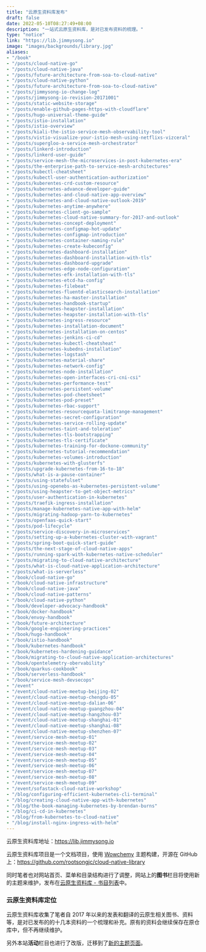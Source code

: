 ```yaml
---
title: "云原生资料库发布"
draft: false
date: 2022-05-10T08:27:49+08:00
description: "一站式云原生资料库，是对已发布资料的梳理。"
type: "notice"
link: "https://lib.jimmysong.io"
image: "images/backgrounds/library.jpg"
aliases:
- "/book"
- "/posts/cloud-native-go"
- "/posts/cloud-native-java"
- "/posts/future-architecture-from-soa-to-cloud-native"
- "/posts/cloud-native-python"
- "/posts/future-architecture-from-soa-to-cloud-native"
- "/posts/jimmysong-io-change-log"
- "/posts/jimmysong-io-revision-20171001"
- "/posts/static-website-storage"
- "/posts/enable-github-pages-https-with-cloudflare"
- "/posts/hugo-universal-theme-guide"
- "/posts/istio-installation"
- "/posts/istio-overview"
- "/posts/kiali-the-istio-service-mesh-observability-tool"
- "/posts/vistio-visualize-your-istio-mesh-using-netflixs-vizceral"
- "/posts/supergloo-a-service-mesh-orchestrator"
- "/posts/linkerd-introduction"
- "/posts/linkerd-user-guide"
- "/posts/service-mesh-the-microservices-in-post-kubernetes-era"
- "/posts/the-enterprise-path-to-service-mesh-architectures"
- "/posts/kubectl-cheatsheet"
- "/posts/kubectl-user-authentication-authorization"
- "/posts/kuberentes-crd-custom-resource"
- "/posts/kubernetes-advance-developer-guide"
- "/posts/kubernetes-and-cloud-native-app-overview"
- "/posts/kubernetes-and-cloud-native-outlook-2019"
- "/posts/kubernetes-anytime-anywhere"
- "/posts/kubernetes-client-go-sample"
- "/posts/kubernetes-cloud-native-summary-for-2017-and-outlook"
- "/posts/kubernetes-concept-deployment"
- "/posts/kubernetes-configmap-hot-update"
- "/posts/kubernetes-configmap-introduction"
- "/posts/kubernetes-container-naming-rule"
- "/posts/kubernetes-create-kubeconfig"
- "/posts/kubernetes-dashboard-installation"
- "/posts/kubernetes-dashboard-installation-with-tls"
- "/posts/kubernetes-dashboard-upgrade"
- "/posts/kubernetes-edge-node-configuration"
- "/posts/kubernetes-efk-installation-with-tls"
- "/posts/kubernetes-etcd-ha-config"
- "/posts/kubernetes-filebeat"
- "/posts/kubernetes-fluentd-elasticsearch-installation"
- "/posts/kubernetes-ha-master-installation"
- "/posts/kubernetes-handbook-startup"
- "/posts/kubernetes-heapster-installation"
- "/posts/kubernetes-heapster-installation-with-tls"
- "/posts/kubernetes-ingress-resource"
- "/posts/kubernetes-installation-document"
- "/posts/kubernetes-installation-on-centos"
- "/posts/kubernetes-jenkins-ci-cd"
- "/posts/kubernetes-kubectl-cheatsheat"
- "/posts/kubernetes-kubedns-installation"
- "/posts/kubernetes-logstash"
- "/posts/kubernetes-material-share"
- "/posts/kubernetes-network-config"
- "/posts/kubernetes-node-installation"
- "/posts/kubernetes-open-interfaces-cri-cni-csi"
- "/posts/kubernetes-performance-test"
- "/posts/kubernetes-persistent-volume"
- "/posts/kubernetes-pod-cheetsheet"
- "/posts/kubernetes-pod-preset"
- "/posts/kubernetes-rbac-support"
- "/posts/kubernetes-resourcequota-limitrange-management"
- "/posts/kubernetes-secret-configuration"
- "/posts/kubernetes-service-rolling-update"
- "/posts/kubernetes-taint-and-toleration"
- "/posts/kubernetes-tls-bootstrapping"
- "/posts/kubernetes-tls-certificate"
- "/posts/kubernetes-training-for-dockone-community"
- "/posts/kubernetes-tutorial-recommendation"
- "/posts/kubernetes-volumes-introduction"
- "/posts/kubernetes-with-glusterfs"
- "/posts/upgrade-kubernetes-from-16-to-18"
- "/posts/what-is-a-pause-container"
- "/posts/using-statefulset"
- "/posts/using-openebs-as-kubernetes-persistent-volume"
- "/posts/using-heapster-to-get-object-metrics"
- "/posts/user-authentication-in-kubernetes"
- "/posts/traefik-ingress-installation"
- "/posts/manage-kubernetes-native-app-with-helm"
- "/posts/migrating-hadoop-yarn-to-kubernetes"
- "/posts/openfaas-quick-start"
- "/posts/pod-lifecycle"
- "/posts/service-discovery-in-microservices"
- "/posts/setting-up-a-kubernetes-cluster-with-vagrant"
- "/posts/spring-boot-quick-start-guide"
- "/posts/the-next-stage-of-cloud-native-apps"
- "/posts/running-spark-with-kubernetes-native-scheduler"
- "/posts/migrating-to-cloud-native-architecture"
- "/posts/what-is-cloud-native-application-architecture"
- "/posts/what-is-serverless"
- "/book/cloud-native-go"
- "/book/cloud-native-infrastructure"
- "/book/cloud-native-java"
- "/book/cloud-native-patterns"
- "/book/cloud-native-python"
- "/book/developer-advocacy-handbook"
- "/book/docker-handbook"
- "/book/envoy-handbook"
- "/book/future-architecture"
- "/book/google-engineering-practices"
- "/book/hugo-handbook"
- "/book/istio-handbook"
- "/book/kubernetes-handbook"
- "/book/kubernetes-hardening-guidance"
- "/book/migrating-to-cloud-native-application-architectures"
- "/book/opentelemetry-obervability"
- "/book/quarkus-cookbook"
- "/book/serverless-handbook"
- "/book/service-mesh-devsecops"
- "/event"
- "/event/cloud-native-meetup-beijing-02"
- "/event/cloud-native-meetup-chengdu-05"
- "/event/cloud-native-meetup-dalian-06"
- "/event/cloud-native-meetup-guangzhou-04"
- "/event/cloud-native-meetup-hangzhou-03"
- "/event/cloud-native-meetup-shanghai-01"
- "/event/cloud-native-meetup-shanghai-08"
- "/event/cloud-native-meetup-shenzhen-07"
- "/event/service-mesh-meetup-01"
- "/event/service-mesh-meetup-02"
- "/event/service-mesh-meetup-03"
- "/event/service-mesh-meetup-04"
- "/event/service-mesh-meetup-05"
- "/event/service-mesh-meetup-06"
- "/event/service-mesh-meetup-07"
- "/event/service-mesh-meetup-08"
- "/event/service-mesh-meetup-09"
- "/event/sofastack-cloud-native-workshop"
- "/blog/configuring-efficient-kubernetes-cli-terminal"
- "/blog/creating-cloud-native-app-with-kubernetes"
- "/blog/the-book-managing-kubernetes-by-brendan-burns"
- "/blog/ci-cd-in-kubernetes"
- "/blog/from-kubernetes-to-cloud-native"
- "/blog/install-nginx-ingress-with-helm"
---
```


云原生资料库地址：<https://lib.jimmysong.io>

云原生资料库项目是一个文档项目，使用 [Wowchemy](https://wowchemy.com) 主题构建，开源在 GitHub 上：<https://github.com/rootsongjc/cloud-native-library>

同时笔者也对网站首页、菜单和目录结构进行了调整，网站上的**图书**栏目将使用新的主题来维护，发布在[云原生资料库 - 书目列表](https://lib.jimmysong.io/#books)中。

### 云原生资料库定位

云原生资料库收集了笔者自 2017 年以来的发表和翻译的云原生相关图书、资料等，是对已发布的的十几本资料的一个梳理和补充。原有的资料会继续保存在原仓库中，但不再继续维护。

另外本站**活动**栏目也进行了改版，迁移到了[新的主题页面](https://lib.jimmysong.io/event/)。
